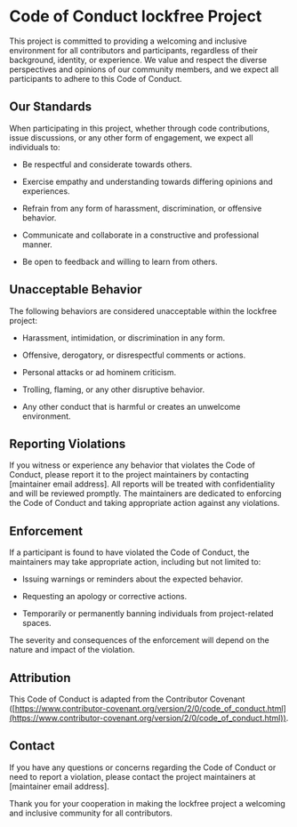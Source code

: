 # Code of Conduct lockfree Project

This project is committed to providing a welcoming and inclusive environment for all contributors and participants, regardless of their background, identity, or experience. We value and respect the diverse perspectives and opinions of our community members, and we expect all participants to adhere to this Code of Conduct.

## Our Standards

When participating in this project, whether through code contributions, issue discussions, or any other form of engagement, we expect all individuals to:

- Be respectful and considerate towards others.

- Exercise empathy and understanding towards differing opinions and experiences.

- Refrain from any form of harassment, discrimination, or offensive behavior.

- Communicate and collaborate in a constructive and professional manner.

- Be open to feedback and willing to learn from others.

## Unacceptable Behavior

The following behaviors are considered unacceptable within the lockfree project:

- Harassment, intimidation, or discrimination in any form.

- Offensive, derogatory, or disrespectful comments or actions.

- Personal attacks or ad hominem criticism.

- Trolling, flaming, or any other disruptive behavior.

- Any other conduct that is harmful or creates an unwelcome environment.

## Reporting Violations

If you witness or experience any behavior that violates the Code of Conduct, please report it to the project maintainers by contacting [maintainer email address]. All reports will be treated with confidentiality and will be reviewed promptly. The maintainers are dedicated to enforcing the Code of Conduct and taking appropriate action against any violations.

## Enforcement

If a participant is found to have violated the Code of Conduct, the maintainers may take appropriate action, including but not limited to:

- Issuing warnings or reminders about the expected behavior.

- Requesting an apology or corrective actions.

- Temporarily or permanently banning individuals from project-related spaces.

The severity and consequences of the enforcement will depend on the nature and impact of the violation.

## Attribution

This Code of Conduct is adapted from the Contributor Covenant ([https://www.contributor-covenant.org/version/2/0/code_of_conduct.html](https://www.contributor-covenant.org/version/2/0/code_of_conduct.html)).

## Contact

If you have any questions or concerns regarding the Code of Conduct or need to report a violation, please contact the project maintainers at [maintainer email address].

Thank you for your cooperation in making the lockfree project a welcoming and inclusive community for all contributors.
